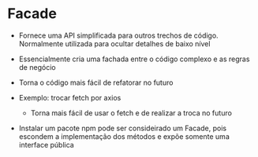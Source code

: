 # Facade

- Fornece uma API simplificada para outros trechos de código. Normalmente utilizada para ocultar detalhes de baixo nível

- Essencialmente cria uma fachada entre o código complexo e as regras de negócio

- Torna o código mais fácil de refatorar no futuro

- Exemplo: trocar fetch por axios

  - Torna mais fácil de usar o fetch e de realizar a troca no futuro

- Instalar um pacote npm pode ser consideirado um Facade, pois escondem a implementação dos métodos e expõe somente uma interface pública
